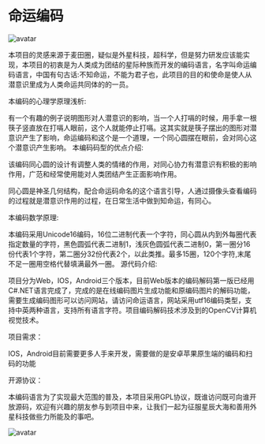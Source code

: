 # 命运编码

![avatar](https://bucket-1251922402.cos.ap-shanghai.myqcloud.com/timg-1608111941943.jpeg)

本项目的灵感来源于麦田圈，疑似是外星科技，超科学，但是努力研发应该能实现，本项目的初衷是为人类成为团结的星际种族而开发的编码语言，名字叫命运编码语言，中国有句古话:不知命运，不能为君子也，此项目的目的和使命是使人从潜意识里成为人类命运共同体的的一员。

本编码的心理学原理浅析:

有一个有趣的例子说明图形对人潜意识的影响，当一个人打嗝的时候，用手拿一根筷子竖直放在打嗝人眼前，这个人就能停止打嗝。这其实就是筷子摆出的图形对潜意识产生了影响，命运编码和这个是一个道理，一个同心圆摆在眼前，会对同心这个潜意识产生影响。
本编码码型的优点介绍:

该编码同心圆的设计有调整人类的情绪的作用，对同心协力有潜意识有积极的影响作用，广范和经常使用能对人类团结产生正面影响作用。

同心圆是神圣几何结构，配合命运码命名的这个语言引导，人通过摄像头查看编码的过程就是潜意识作用的过程，在日常生活中做到知命运，有同心。

本编码数学原理:

本编码采用Unicode16编码，16位二进制代表一个字符，同心圆从内到外每圈代表指定数量的字符，黑色圆弧代表二进制1，浅灰色圆弧代表二进制0，第一圈分16份代表1个字符，第二圈分32份代表2个，以此类推。最多15圈，120个字符,末尾不足一圈用空格代替填满最外一圈。
源代码介绍:


项目分为Web，IOS，Android三个版本，目前Web版本的编码解码第一版已经用C#.NET语言完成了，完成的是在线编码图片生成功能和原编码图片的解码功能，需要生成编码图形可以访问网站，请访问命运语言，网站采用utf16编码类型，支持中英两种语言，支持所有语言字符。项目编码解码技术涉及到的OpenCV计算机视觉技术。

项目需求：

IOS，Android目前需要更多人手来开发，需要做的是安卓苹果原生端的编码和扫码的功能

开源协议：

本编码语言为了实现最大范围的普及，本项目采用GPL协议，既谁访问既可向谁开放源码，欢迎有兴趣的朋友参与到项目中来，让我们一起为征服星辰大海和善用外星科技做些力所能及的事吧。

![avatar](https://bucket-1251922402.cos.ap-shanghai.myqcloud.com/Getpic-2.jpeg)
